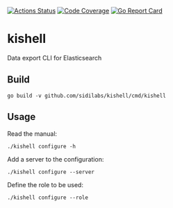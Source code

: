 [![Actions Status](https://github.com/sidilabs/kishell/workflows/build/badge.svg)](https://github.com/sidilabs/kishell/actions)
[![Code Coverage](https://codecov.io/gh/sidilabs/kishell/branch/main/graph/badge.svg)](https://codecov.io/gh/sidilabs/kishell)
[![Go Report Card](https://goreportcard.com/badge/github.com/sidilabs/kishell)](https://goreportcard.com/report/github.com/sidilabs/kishell)
# kishell
Data export CLI for Elasticsearch

## Build

```
go build -v github.com/sidilabs/kishell/cmd/kishell
```

## Usage

Read the manual:
```
./kishell configure -h 
```

Add a server to the configuration:
```
./kishell configure --server  
```

Define the role to be used:
```
./kishell configure --role
```